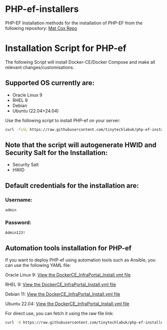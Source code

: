 # PHP-ef-installers
PHP-EF Installation methods for the installation of PHP-EF from the following repository: 
[Mat Cox Repo](https://github.com/TehMuffinMoo/php-ef)


# Installation Script for PHP-ef

The following Script will install Docker-CE/Docker Compose and make all relevant changes/customisations.

## Supported OS currently are:
- Oracle Linux 9
- RHEL 9
- Debian
- Ubuntu (22.04+24.04)

Use the following script to install PHP-ef on your server:

```bash
curl -fsSL https://raw.githubusercontent.com/tinytechlabuk/php-ef-installers/main/Installing-php-ef.sh | bash
```


## Note that the script will autogenerate HWID and Security Salt for the Installation:
- Security Salt
- HWID

## Default credentials for the installation are:
### Username:
```
admin
```

### Password:
```
Admin123!
```

## Automation tools installation for PHP-ef
If you want to deploy PHP-ef using automation tools such as Ansible, you can use the following YAML file:

Oracle Linux 9:
[View the DockerCE_InfraPortal_Install.yml file](https://github.com/tinytechlabuk/php-ef-installers/blob/main/DockerCE_InfraPortal_Install.yml)

RHEL 9:
[View the DockerCE_InfraPortal_Install.yml file](https://github.com/tinytechlabuk/php-ef-installers/blob/main/DockerCE_InfraPortal_Install.yml)


Debian 11:
[View the DockerCE_InfraPortal_Install.yml file](https://github.com/tinytechlabuk/php-ef-installers/blob/main/DockerCE_InfraPortal_Install.yml)  

Ubuntu 22.04:
[View the DockerCE_InfraPortal_Install.yml file](https://github.com/tinytechlabuk/php-ef-installers/blob/main/DockerCE_InfraPortal_Install.yml)

For direct use, you can fetch it using the raw file link:

```bash
curl -O https://raw.githubusercontent.com/tinytechlabuk/php-ef-installers/main/DockerCE_InfraPortal_Install.yml

